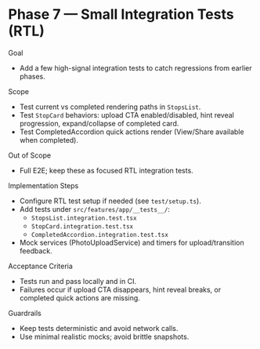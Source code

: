# Phase 7 — Small Integration Tests (RTL)

Goal
- Add a few high-signal integration tests to catch regressions from earlier phases.

Scope
- Test current vs completed rendering paths in `StopsList`.
- Test `StopCard` behaviors: upload CTA enabled/disabled, hint reveal progression, expand/collapse of completed card.
- Test CompletedAccordion quick actions render (View/Share available when completed).

Out of Scope
- Full E2E; keep these as focused RTL integration tests.

Implementation Steps
- Configure RTL test setup if needed (see `test/setup.ts`).
- Add tests under `src/features/app/__tests__/`:
  - `StopsList.integration.test.tsx`
  - `StopCard.integration.test.tsx`
  - `CompletedAccordion.integration.test.tsx`
- Mock services (PhotoUploadService) and timers for upload/transition feedback.

Acceptance Criteria
- Tests run and pass locally and in CI.
- Failures occur if upload CTA disappears, hint reveal breaks, or completed quick actions are missing.

Guardrails
- Keep tests deterministic and avoid network calls.
- Use minimal realistic mocks; avoid brittle snapshots.
